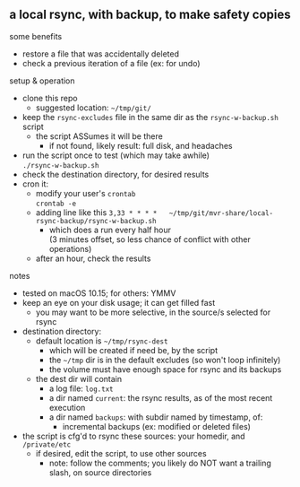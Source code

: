 ## a local rsync, with backup, to make safety copies
some benefits
- restore a file that was accidentally deleted
- check a previous iteration of a file (ex: for undo)

setup & operation
- clone this repo
  - suggested location: `~/tmp/git/`
- keep the `rsync-excludes` file in the same dir as the `rsync-w-backup.sh` script
  - the script ASSumes it will be there
    - if not found, likely result: full disk, and headaches
- run the script once to test (which may take awhile)  
`./rsync-w-backup.sh`
- check the destination directory, for desired results
- cron it:
  - modify your user's `crontab`  
  `crontab -e`
  - adding line like this `3,33 * * * *   ~/tmp/git/mvr-share/local-rsync-backup/rsync-w-backup.sh`
    - which does a run every half hour  
    (3 minutes offset, so less chance of conflict with other operations)
  - after an hour, check the results

notes
- tested on macOS 10.15; for others: YMMV
- keep an eye on your disk usage; it can get filled fast
  - you may want to be more selective, in the source/s selected for rsync
- destination directory:
  - default location is `~/tmp/rsync-dest`
    - which will be created if need be, by the script
    - the `~/tmp` dir is in the default excludes (so won't loop infinitely)
    - the volume must have enough space for rsync and its backups
  - the dest dir will contain
    - a log file: `log.txt`
    - a dir named `current`: the rsync results, as of the most recent execution
    - a dir named `backups`: with subdir named by timestamp, of:
      - incremental backups (ex: modified or deleted files)
- the script is cfg'd to rsync these sources: your homedir, and `/private/etc`
  - if desired, edit the script, to use other sources
    - note: follow the comments; you likely do NOT want a trailing slash, on source directories

